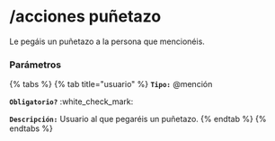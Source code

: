 # /acciones puñetazo

Le pegáis un puñetazo a la persona que mencionéis.

### Parámetros

{% tabs %}
{% tab title="usuario" %}
**`Tipo:`** @mención

**`Obligatorio?`** :white\_check\_mark:

**`Descripción:`** Usuario al que pegaréis un puñetazo.
{% endtab %}
{% endtabs %}

